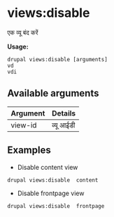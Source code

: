 # views:disable
एक व्यू बंद करें

**Usage:**
```
drupal views:disable [arguments]
vd
vdi
```

## Available arguments
Argument | Details
---------|-------------
view-id | व्यू आईडी

## Examples
* Disable content view
```
drupal views:disable  content
```
* Disable frontpage view
```
drupal views:disable  frontpage
```
